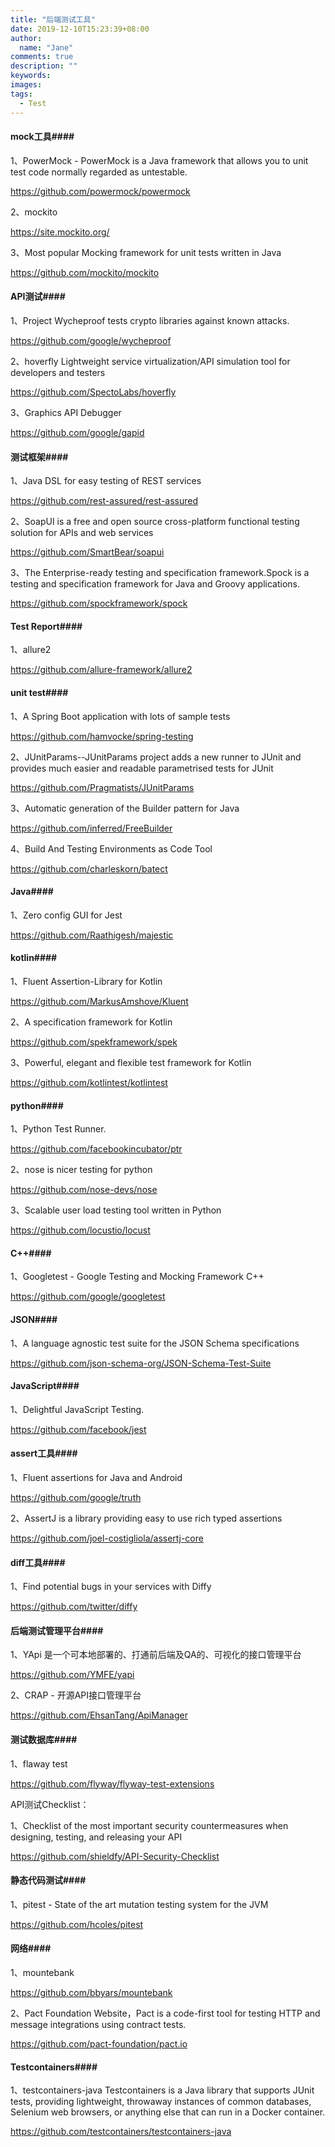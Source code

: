 ```yaml
---
title: "后端测试工具"
date: 2019-12-10T15:23:39+08:00
author:
  name: "Jane"
comments: true
description: ""
keywords:
images:
tags:
  - Test
---
```

#### mock工具####

1、PowerMock - PowerMock is a Java framework that allows you to unit test code normally regarded as untestable.

https://github.com/powermock/powermock

2、mockito

https://site.mockito.org/

3、Most popular Mocking framework for unit tests written in Java

https://github.com/mockito/mockito

#### API测试####

1、Project Wycheproof tests crypto libraries against known attacks.

https://github.com/google/wycheproof

2、hoverfly   Lightweight service virtualization/API simulation tool for developers and testers

https://github.com/SpectoLabs/hoverfly

3、Graphics API Debugger

https://github.com/google/gapid

#### 测试框架####

1、Java DSL for easy testing of REST services

https://github.com/rest-assured/rest-assured

2、SoapUI is a free and open source cross-platform functional testing solution for APIs and web services

https://github.com/SmartBear/soapui

3、The Enterprise-ready testing and specification framework.Spock is a testing and specification framework for Java and Groovy applications. 

https://github.com/spockframework/spock

#### Test Report####

1、allure2

https://github.com/allure-framework/allure2


#### unit test####

1、A Spring Boot application with lots of sample tests

https://github.com/hamvocke/spring-testing

2、JUnitParams--JUnitParams project adds a new runner to JUnit and provides much easier and readable parametrised tests for JUnit

https://github.com/Pragmatists/JUnitParams

3、Automatic generation of the Builder pattern for Java

https://github.com/inferred/FreeBuilder

4、Build And Testing Environments as Code Tool

https://github.com/charleskorn/batect


#### Java####

1、Zero config GUI for Jest

https://github.com/Raathigesh/majestic

#### kotlin####

1、Fluent Assertion-Library for Kotlin

https://github.com/MarkusAmshove/Kluent

2、A specification framework for Kotlin

https://github.com/spekframework/spek

3、Powerful, elegant and flexible test framework for Kotlin

https://github.com/kotlintest/kotlintest

#### python####

1、Python Test Runner.

https://github.com/facebookincubator/ptr

2、nose is nicer testing for python

https://github.com/nose-devs/nose

3、Scalable user load testing tool written in Python

https://github.com/locustio/locust

#### C++####

1、Googletest - Google Testing and Mocking Framework  C++

https://github.com/google/googletest

#### JSON####

1、A language agnostic test suite for the JSON Schema specifications

https://github.com/json-schema-org/JSON-Schema-Test-Suite


#### JavaScript####

1、Delightful JavaScript Testing.

https://github.com/facebook/jest


#### assert工具####

1、Fluent assertions for Java and Android 

https://github.com/google/truth

2、AssertJ is a library providing easy to use rich typed assertions

https://github.com/joel-costigliola/assertj-core


#### diff工具####
1、Find potential bugs in your services with Diffy

https://github.com/twitter/diffy

#### 后端测试管理平台####

1、YApi 是一个可本地部署的、打通前后端及QA的、可视化的接口管理平台

https://github.com/YMFE/yapi

2、CRAP - 开源API接口管理平台

https://github.com/EhsanTang/ApiManager


#### 测试数据库####

1、flaway test

https://github.com/flyway/flyway-test-extensions


API测试Checklist：

1、Checklist of the most important security countermeasures when designing, testing, and releasing your API

https://github.com/shieldfy/API-Security-Checklist

#### 静态代码测试####

1、pitest - State of the art mutation testing system for the JVM

https://github.com/hcoles/pitest

#### 网络####

1、mountebank

https://github.com/bbyars/mountebank

2、Pact Foundation Website，Pact is a code-first tool for testing HTTP and message integrations using contract tests.

https://github.com/pact-foundation/pact.io

#### Testcontainers####

1、testcontainers-java
   Testcontainers is a Java library that supports JUnit tests, providing lightweight, throwaway instances of common databases, Selenium web browsers, or anything else that can run in a Docker container.

https://github.com/testcontainers/testcontainers-java

